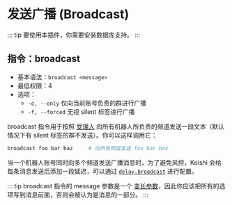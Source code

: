 # 发送广播 (Broadcast)

::: tip
要使用本插件，你需要安装数据库支持。
:::

## 指令：broadcast

- 基本语法：`broadcast <message>`
- 最低权限：4
- 选项：
  - `-o, --only` 仅向当前账号负责的群进行广播
  - `-f, --forced` 无视 silent 标签进行广播

broadcast 指令用于按照 [受理人](../../manual/usage/customize.md#受理人机制) 向所有机器人所负责的频道发送一段文本（默认情况下有 silent 标签的群不发送）。你可以这样调用它：

```sh
broadcast foo bar baz     # 向所有频道发送 foo bar baz
```

当一个机器人账号同时向多个频道发送广播消息时，为了避免风控，Koishi 会给每条消息发送后添加一段延迟，可以通过 [`delay.broadcast`](../../api/core/app.md#options-delay) 进行配置。

::: tip
broadcast 指令的 message 参数是一个 [变长参数](../../manual/usage/command.md#参数和选项)，因此你应该把所有的选项写到消息前面，否则会被认为是消息的一部分。
:::
